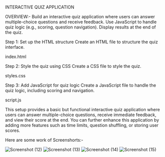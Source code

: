 INTERACTIVE QUIZ APPLICATION

OVERVIEW:- Build an interactive quiz application where users can answer multiple-choice questions and receive feedback. Use JavaScript to handle quiz logic (e.g., scoring, question navigation). Display results at the end of the quiz.

Step 1: Set up the HTML structure
Create an HTML file to structure the quiz interface.

index.html

Step 2: Style the quiz using CSS
Create a CSS file to style the quiz.

styles.css

Step 3: Add JavaScript for quiz logic
Create a JavaScript file to handle the quiz logic, including scoring and navigation.

script.js

This setup provides a basic but functional interactive quiz application where users can answer multiple-choice questions, receive immediate feedback, and view their score at the end. You can further enhance this application by adding more features such as time limits, question shuffling, or storing user scores.


Here are some work of Screenshorts:-


![Screenshot (12)](https://github.com/user-attachments/assets/b897c5c4-c76e-4848-a373-49f06b0e6063)
![Screenshot (13)](https://github.com/user-attachments/assets/72ac99c9-7086-44f4-8fb4-d64a9a43531a)
![Screenshot (14)](https://github.com/user-attachments/assets/43244cec-bc2d-425d-86dc-5d0ab1ad410b)
![Screenshot (15)](https://github.com/user-attachments/assets/0546261c-17e3-4457-9170-54c57c4de2fb)


